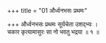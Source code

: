 +++
title = "01 और्ध्वनभसः प्रथमः"

+++
और्ध्वनभसः प्रथमः सूर्यचेता उशद्भ्यः ।  
चकार कृत्यामासुरः सा नो भवतु भद्रया ॥ १ ॥